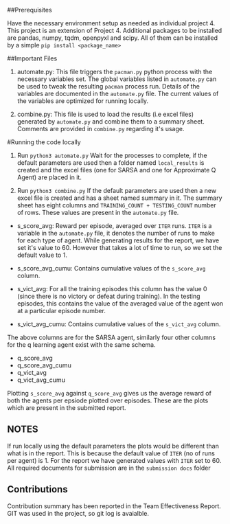 ##Prerequisites

Have the necessary environment setup as needed as individual project 4. This project is an extension of Project 4. Additional packages to be installed are pandas, numpy, tqdm, openpyxl and scipy. All of them can be installed by a simple `pip install <package_name>`


##Important Files
1. automate.py: This file triggers the `pacman.py` python process with the necessary variables set. The global variables listed in `automate.py` can be used to tweak the resulting `pacman` process run. Details of the variables are documented in the `automate.py` file. The current values of the variables are optimized for running locally.

2. combine.py: This file is used to load the results (i.e excel files) generated by `automate.py` and combine them to a summary sheet. Comments are provided in `combine.py` regarding it's usage.

#Running the code locally

1. Run `python3 automate.py`
Wait for the processes to complete, if the default parameters are used then a folder named `local_results` is created and the excel files (one for SARSA and one for Approximate Q Agent) are placed in it.

2. Run `python3 combine.py`
If the default parameters are used then a new excel file is created and has a sheet named summary in it. The summary sheet has eight columns and `TRAINING_COUNT + TESTING_COUNT` number of rows. These values are present in the `automate.py` file.

* s_score_avg: Reward per episode, averaged over `ITER` runs. `ITER` is a variable in the `automate.py` file, it denotes the number of runs to make for each type of agent. While generating results for the report, we have set it's value to 60. However that takes a lot of time to run, so we set the default value to 1.

* s_score_avg_cumu: Contains cumulative values of the `s_score_avg` column.

* s_vict_avg: For all the training episodes this column has the value 0 (since there is no victory or defeat during training). In the testing episodes, this contains the value of the averaged value of the agent won at a particular episode number.

* s_vict_avg_cumu: Contains cumulative values of the `s_vict_avg` column.

The above columns are for the SARSA agent, similarly four other columns for the q learning agent exist with the same schema.

* q_score_avg
* q_score_avg_cumu
* q_vict_avg
* q_vict_avg_cumu

Plotting `s_score_avg` against `q_score_avg` gives us the average reward of both the agents per epsiode plotted over episodes. These are the plots which are present in the submitted report.


## NOTES
If run locally using the default parameters the plots would be different than what is in the report. This is because the default value of `ITER` (no of runs per agent) is 1. For the report we have generated values with `ITER` set to 60.
All required documents for submission are in the `submission docs` folder

## Contributions
Contribution summary has been reported in the Team Effectiveness Report. GIT was used in the project, so git log is avaialble.
